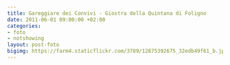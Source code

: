 ```yaml
---
title: Gareggiare dei Convivi - Giostra della Quintana di Foligno
date: 2011-06-01 09:00:00 +02:00
categories:
- foto
- notshowing
layout: post-foto
bigimg: https://farm4.staticflickr.com/3789/12875392675_32edb49f61_b.jpg
---
```


<div class="flickr-album-contaier" data-photoset="72157641742939223"></div>